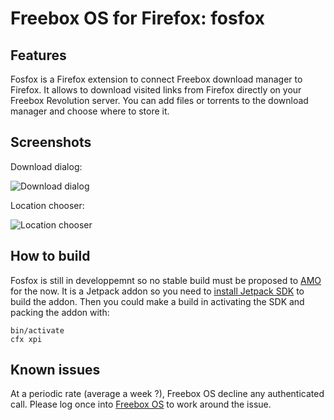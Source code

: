 # Freebox OS for Firefox: fosfox

## Features
Fosfox is a Firefox extension to connect Freebox download manager to Firefox.
It allows to download visited links from Firefox directly on your Freebox Revolution server.
You can add files or torrents to the download manager and choose where to store it.

## Screenshots
Download dialog:

![Download dialog](http://hardcoding.free.fr/blog/fosfox/download_dialog.png)

Location chooser:

![Location chooser](http://hardcoding.free.fr/blog/fosfox/location_chooser.png)

## How to build
Fosfox is still in developpemnt so no stable build must be proposed to [AMO](https://addons.mozilla.org) for the now.
It is a Jetpack addon so you need to [install Jetpack SDK](https://developer.mozilla.org/en-US/Add-ons/SDK/Tutorials/Installation) to build the addon. Then you could make a build in activating the SDK and packing the addon with:
```Shell
bin/activate
cfx xpi
```


## Known issues
At a periodic rate (average a week ?), Freebox OS decline any authenticated call. Please log once into [Freebox OS](http://mafreebox.freebox.fr/) to work around the issue.
